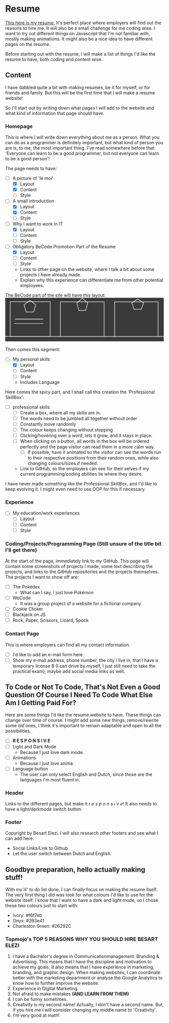 # Resume
[This here is my resume.](https://besartelezi.github.io/portfolio/) 
It's perfect place where employers will find out the reasons to hire me.
It will also be a small challenge for me coding wise.
I want to try out different things on Javascript that I'm not familiar with, mostly making animations.
It might also be a nice idea to have different pages on the resume.

Before starting out with the resume, I will make a list of things I'd like the resume to have, both coding and content wise.

## Content 
I have dabbled quite a bit with making resumes, be it for myself, or for friends and family.
But this will be the first time that I will make a resume website!

So I'll start out by writing down what pages I will add to the website and what kind of information that page should have.

### Homepage
This is where I will write down everything about me as a person. 
What you can do as a programmer is definitely important, but what kind of person you are is, to me, the most important thing.
I've read somewhere before that: 'Everyone can learn to be a good programmer, but not everyone can learn to be a good person'!

The page needs to have:
- [ ] A picture of 'le moi'
    - [x] Layout
    - [x] Content
    - [ ] Style
- [ ] A small introduction
    - [x] Layout
    - [x] Content
    - [ ] Style
- [ ] Why I want to work in IT
    - [x] Layout
    - [ ] Content
    - [ ] Style
- [ ] Obligatory BeCode Promotion Part of the Resume
    - [x] Layout
    - [ ] Content
    - [ ] Style
    - Links to other page on the website, where I talk a bit about some projects I have already made. 
    - Explain why this experience can differentiate me from other potential employees.

The BeCode part of the site will have this layout: 
![some-text](resources/images/becode-layout.jpg)

Then comes this segment:
- [ ] My personal skills
    - [x] Layout
    - [ ] Content
    - [ ] Style
    - Includes Language

Here comes the spicy part, and I shall call this creation the 'Professional SkillBox':
- [ ] professional skills
  - [ ] Create a box, where all my skills are in.
  - [ ] The words need to be jumbled all together without order
  - [ ] Constantly move randomly
  - [ ] The colour keeps changing without stopping
  - [ ] Clicking/hovering over a word, lets it grow, and it stays in place.
  - [ ] When clicking on a button, all words in the box will be ordered perfectly and the page visitor can read them in a more calm way.
    - [ ] If possible, have it animated so the visitor can see the words run to their respective positions from their random ones, while also changing colours/sizes if needed.
  - Link to GitHub, so the employers can see for their selves if my current programming/coding abilities lie where they desire.

I have never made something like the Professional SkillBox, and I'd like to keep evolving it.
I might even need to use OOP for this if necessary.


### Experience
- [ ] My education/work experiences
    - [ ] Layout
    - [ ] Content
    - [ ] Style

### Coding/Projects/Programming Page (Still unsure of the title bit I'll get there)
At the start of the page, immediately link to my GitHub.
This page will contain some screenshots of projects I made, some text describing the projects, and links to the GitHub repositories and the projects themselves.
The projects I want to show off are:

- [ ] The Pokédex
  - What can I say, I just love Pokémon
- [ ] WeCode
  - It was a group project of a website for a fictional company.
- [ ] Cookie Clicker
- [ ] Blackjack on JS
- [ ] Rock, Paper, Scissors, Lizard, Spock

### Contact Page
This is where employers can find all my contact information.

- [ ] I'd like to add an e-mail form here.
- [ ] Show my e-mail address, phone number, the city I live in, that I have a temporary license B (I can drive by myself, I just still need to take the practical exam), maybe add social media links as well.

## To Code or Not To Code, That's Not Even a Good Question Of Course I Need To Code What Else Am I Getting Paid For?
Here are some things I'd like the resume website to have.
These things can change over time of course.
I might add some new things, remove/rewrite some old ones, I think it's important to remain adaptable and open to all the possibilities.

- [ ] **R E S P O N S I V E**
- [ ] Light and Dark Mode
  - Because I just love dark mode.
- [ ] Animations
  - Because I just love anime.
- [ ] Language button
  - The user can only select English and Dutch, since those are the languages I'm most fluent in.

### Header
Links to the different pages, but make it *r e s p o n s i v e*!
It also needs to have a light/darkmode switch button.
### Footer
Copyright by Besart Elezi.
I will also research other footers and see what I can add here.
* Social Links/Link to Github
* Let the user switch between Dutch and English.

## Goodbye preparation, hello actually making stuff!
With my lil' to do list done, I can finally focus on making the resume itself.
The very first thing I did was look for what colours I'd like to use for the website itself.
I know that I want to have a dark and light mode, so I chose these two colours just to start with:
* Ivory: #f6f7eb
* Onyx: #393e41
* Charleston Green: #26292C

### Topmojo's TOP 5 REASONS WHY YOU SHOULD HIRE BESART ELEZI
1. I have a Bachelor's degree in Communicationmanagement: Branding & Advertising.
   This means that I have the discipline and motivation to achieve my goals. 
   It also means that I have experience in marketing, branding, and graphic design.
   When making websites, I can coordinate better with the marketing department or analyse the Google Analytics to know how to further improve the website.
2. Experience in Digital Marketing.
3. Not afraid to make mistakes **(AND LEARN FROM THEM)**
4. I can be funny sometimes.
5. Creativity is my second name!
   Actually, I don't have a second name.
   But, if you hire me I will consider changing my middle name to 'Creativity'.
6. I'm very good at math!


